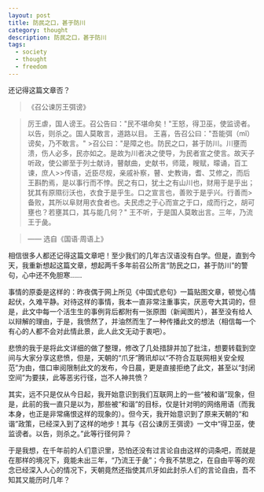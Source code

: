 ```yaml
---
layout: post
title: 防民之口，甚于防川
category: thought
description: 防民之口，甚于防川
tags:
  - society
  - thought
  - freedom
---
```


还记得这篇文章否？
 
>《召公谏厉王弭谤》
 
>厉王虐，国人谤王。召公告曰："民不堪命矣！"王怒，得卫巫，使监谤者。以告，则杀之。国人莫敢言，道路以目。
>王喜，告召公曰："吾能弭（mǐ）谤矣，乃不敢言。" >召公曰："是障之也。防民之口，甚于防川。川壅而溃，伤人必多，民亦如之。是故为川者决之使导，为民者宣之使言。故天子听政，使公卿至于列士献诗，瞽献曲，史献书，师箴，瞍赋，曚诵，百工谏，庶人>>传语，近臣尽规，亲戚补察，瞽、史教诲，耆、艾修之，而后王斟酌焉，是以事行而不悖。民之有口，犹土之有山川也，财用于是乎出；犹其有原隰衍沃也，衣食于是乎生。口之宣言也，善败于是乎兴。行善而>备败，其所以阜财用衣食者也。夫民虑之于心而宣之于口，成而行之，胡可壅也？若壅其口，其与能几何？"
>王不听，于是国人莫敢出言。三年，乃流王于彘。

> —— 选自《国语·周语上》
 
相信很多人都还记得这篇文章吧！至少我们的几年古汉语没有白学。但是，直到今天，我重新想起这篇文章，想起两千多年前召公所言“防民之口，甚于防川”的警句，心中还不免胆寒……

事情的原委是这样的：昨夜偶于网上所见《中国式悲句》一篇贴图文章，顿觉心情起伏，久难平静。对待这样的事情，我本一直非常注重事实，厌恶夸大其词的，但是，此文中每一个活生生的事例背后都附有一张原图（新闻图片），甚至没有给人以辩解的理由，于是，我愤然了，并油然而生了一种传播此文的想法（相信每一个有心的人都不会对此情此景，此人此文无动于衷吧）。

悲愤的我于是将此文详细的做了整理，修改了几处措辞并加了批注，想要转载到空间与大家分享这悲愤，但是，天朝的“爪牙”腾讯却以“不符合互联网相关安全规范”为由，借口审阅限制此文的发布，今日晨，更是直接拒绝了此文，甚至以“封闭空间”为要挟，此等恶劣行径，岂不人神共愤？

其实，远不只是仅从今日起，我开始意识到我们互联网上的一些“被和谐”现象，但是，此前的我一直只是以为，那些被“和谐”的目标，仅是针对明的网络用语（而我本身，也正是非常痛恨这样的现象的）。但今天，我开始意识到了原来天朝的“和谐”政策，已经深入到了这样的地步！其与《召公谏厉王弭谤》一文中“得卫巫，使监谤者。以告，则杀之。”此等行径何异？

于是我想，在千年前的人们意识里，恐怕还没有过言论自由这样的词条吧，而就是在那样的境况下，竟能未出三年，“乃流王于彘”；今我不禁思之，在自由平等的观念已经深入人心的情况下，天朝竟然还指使其爪牙如此封杀人们的言论自由，吾不知其又能历时几年？
